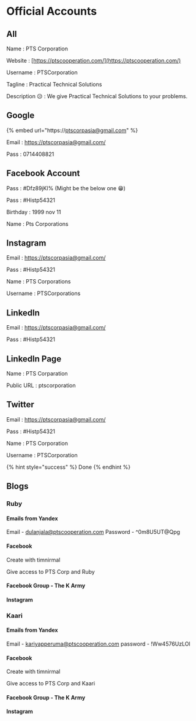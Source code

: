# Official Accounts

## All

Name : PTS Corporation

Website : [https://ptscooperation.com/](https://ptscooperation.com/)

Username : PTSCorporation

Tagline : Practical Technical Solutions

Description 😥 : We give Practical Technical Solutions to your problems.



## Google

{% embed url="https://ptscorpasia@gmail.com" %}

Email : [https://ptscorpasia@gmail.com/](https://ptscorpasia@gmail.com/)

Pass : 0714408821

## Facebook Account

Pass : \#Dfz89jKl% \(Might be the below one 😁\)

Pass : \#Histp54321

Birthday : 1999 nov 11

Name : Pts Corporations

## Instagram

Email : [https://ptscorpasia@gmail.com/](https://ptscorpasia@gmail.com/)

Pass : \#Histp54321

Name : PTS Corporations

Username : PTSCorporations

## Linkedln

Email : [https://ptscorpasia@gmail.com/](https://ptscorpasia@gmail.com/)

Pass : \#Histp54321



## Linkedln Page

Name : PTS Corparation

Public URL : ptscorporation





## Twitter

Email : [https://ptscorpasia@gmail.com/](https://ptscorpasia@gmail.com/)

Pass : \#Histp54321

Name : PTS Corporation

Username : PTSCorporation

{% hint style="success" %}
Done
{% endhint %}

## Blogs

### Ruby

#### Emails from Yandex

 Email - [dulanjala@ptscooperation.com](mailto:dulanjala@ptscooperation.com) Password - ^0m8U5UT@Qpg

#### Facebook

Create with timnirmal 

Give access to PTS Corp and Ruby

#### Facebook Group - The K Army



#### Instagram



### Kaari

#### Emails from Yandex

  Email - [kariyapperuma@ptscooperation.com](mailto:kariyapperuma@ptscooperation.com) password - !Ww4576UzLOl

#### Facebook

Create with timnirmal 

Give access to PTS Corp and Kaari

#### Facebook Group - The K Army



#### Instagram



